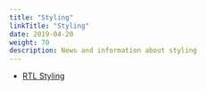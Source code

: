 ```yaml
---
title: "Styling"
linkTitle: "Styling"
date: 2019-04-20
weight: 70
description: News and information about styling
---
```


* [RTL Styling](https://rtlstyling.com/)
